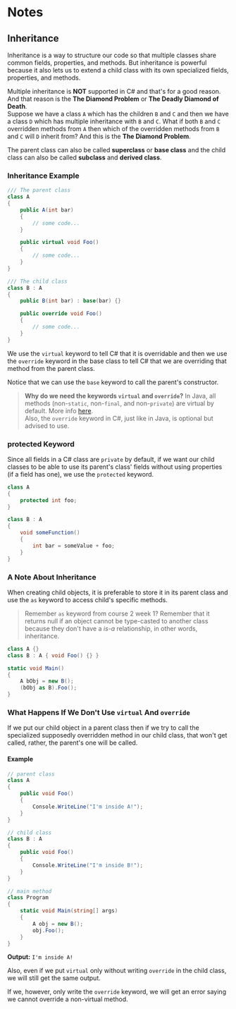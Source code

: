 # Notes
## Inheritance
Inheritance is a way to structure our code so that multiple classes share common fields, properties, and methods. But inheritance is powerful because it also lets us to extend a child class with its own specialized fields, properties, and methods.

Multiple inheritance is **NOT** supported in C# and that's for a good reason. And that reason is the **The Diamond Problem** or **The Deadly Diamond of Death**.\
Suppose we have a class `A` which has the children `B` and `C` and then we have a class `D` which has multiple inheritance with `B` and `C`. What if both `B` and `C` overridden methods from `A` then which of the overridden methods from `B` and `C` will `D` inherit from? And this is the **The Diamond Problem**.

The parent class can also be called **superclass** or **base class** and the child class can also be called **subclass** and **derived class**.

### Inheritance Example
```csharp
/// The parent class
class A
{
    public A(int bar)
    {
        // some code...
    }

    public virtual void Foo()
    {
        // some code...
    }
}

/// The child class
class B : A
{
    public B(int bar) : base(bar) {}

    public override void Foo()
    {
        // some code...
    }
}
```

We use the `virtual` keyword to tell C# that it is overridable and then we use the `override` keyword in the base class to tell C# that we are overriding that method from the parent class.

Notice that we can use the `base` keyword to call the parent's constructor.

> **Why do we need the keywords `virtual` and `override`?** In Java, all methods (non-`static`, non-`final`, and non-`private`) are virtual by default. More info [here](https://stackoverflow.com/questions/12752343/are-all-method-in-java-implictly-virtual).\
> Also, the `override` keyword in C#, just like in Java, is optional but advised to use.

### protected Keyword
Since all fields in a C# class are `private` by default, if we want our child classes to be able to use its parent's class' fields without using properties (if a field has one), we use the `protected` keyword.

```csharp
class A
{
    protected int foo;
}

class B : A
{
    void someFunction()
    {
        int bar = someValue + foo;
    }
}
```

### A Note About Inheritance
When creating child objects, it is preferable to store it in its parent class and use the `as` keyword to access child's specific methods.

> Remember `as` keyword from course 2 week 1? Remember that it returns null if an object cannot be type-casted to another class because they don't have a _is-a_ relationship, in other words, inheritance.

```csharp
class A {}
class B : A { void Foo() {} }

static void Main()
{
    A bObj = new B();
    (bObj as B).Foo();
}
```

### What Happens If We Don't Use `virtual` And `override`
If we put our child object in a parent class then if we try to call the specialized supposedly overridden method in our child class, that won't get called, rather, the parent's one will be called.

#### Example
```csharp
// parent class
class A
{
    public void Foo()
    {
        Console.WriteLine("I'm inside A!");
    }
}

// child class
class B : A
{
    public void Foo()
    {
        Console.WriteLine("I'm inside B!");
    }
}

// main method
class Program
{
    static void Main(string[] args)
    {
        A obj = new B();
        obj.Foo();
    }
}
```

**Output:** `I'm inside A!`

Also, even if we put `virtual` only without writing `override` in the child class, we will still get the same output.

If we, however, only write the `override` keyword, we will get an error saying we cannot override a non-virtual method.
